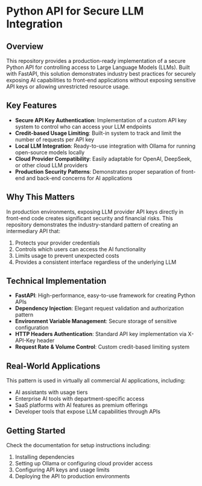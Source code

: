 # Python API for Secure LLM Integration

## Overview
This repository provides a production-ready implementation of a secure Python API for controlling access to Large Language Models (LLMs). Built with FastAPI, this solution demonstrates industry best practices for securely exposing AI capabilities to front-end applications without exposing sensitive API keys or allowing unrestricted resource usage.

## Key Features
- **Secure API Key Authentication**: Implementation of a custom API key system to control who can access your LLM endpoints
- **Credit-based Usage Limiting**: Built-in system to track and limit the number of requests per API key
- **Local LLM Integration**: Ready-to-use integration with Ollama for running open-source models locally
- **Cloud Provider Compatibility**: Easily adaptable for OpenAI, DeepSeek, or other cloud LLM providers
- **Production Security Patterns**: Demonstrates proper separation of front-end and back-end concerns for AI applications

## Why This Matters
In production environments, exposing LLM provider API keys directly in front-end code creates significant security and financial risks. This repository demonstrates the industry-standard pattern of creating an intermediary API that:
1. Protects your provider credentials
2. Controls which users can access the AI functionality
3. Limits usage to prevent unexpected costs
4. Provides a consistent interface regardless of the underlying LLM

## Technical Implementation
- **FastAPI**: High-performance, easy-to-use framework for creating Python APIs
- **Dependency Injection**: Elegant request validation and authorization pattern
- **Environment Variable Management**: Secure storage of sensitive configuration
- **HTTP Headers Authentication**: Standard API key implementation via X-API-Key header
- **Request Rate & Volume Control**: Custom credit-based limiting system

## Real-World Applications
This pattern is used in virtually all commercial AI applications, including:
- AI assistants with usage tiers
- Enterprise AI tools with department-specific access
- SaaS platforms with AI features as premium offerings
- Developer tools that expose LLM capabilities through APIs

## Getting Started
Check the documentation for setup instructions including:
1. Installing dependencies
2. Setting up Ollama or configuring cloud provider access
3. Configuring API keys and usage limits
4. Deploying the API to production environments
